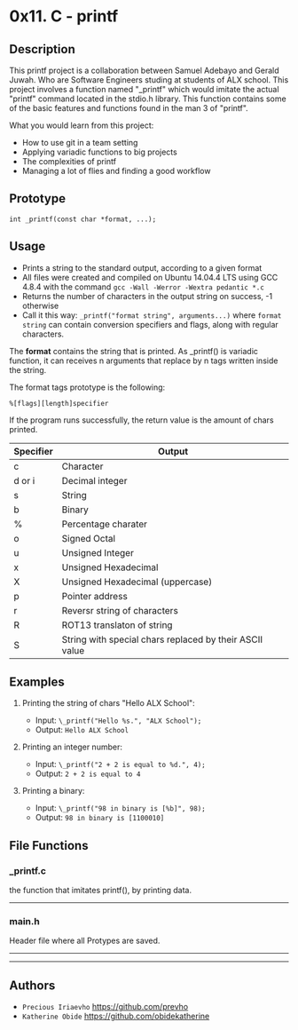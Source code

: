 # 0x11. C - printf

## Description

This printf project is a collaboration between Samuel Adebayo and Gerald Juwah. Who are Software Engineers studing at students of ALX school. This project involves a function named "\_printf" which would imitate the actual "printf" command located in the stdio.h library. This function contains some of the basic features and functions found in the man 3 of "printf".

What you would learn from this project:

- How to use git in a team setting
- Applying variadic functions to big projects
- The complexities of printf
- Managing a lot of flies and finding a good workflow

## Prototype

    int _printf(const char *format, ...);

## Usage

- Prints a string to the standard output, according to a given format
- All files were created and compiled on Ubuntu 14.04.4 LTS using GCC 4.8.4 with the command `gcc -Wall -Werror -Wextra pedantic *.c`
- Returns the number of characters in the output string on success, -1 otherwise
- Call it this way: `_printf("format string", arguments...)` where `format string` can contain conversion specifiers and flags, along with regular characters.

The **format** contains the string that is printed. As \_printf() is variadic function, it can receives n arguments that replace by n tags written inside the string.

The format tags prototype is the following:

    %[flags][length]specifier

If the program runs successfully, the return value is the amount of chars printed.

| Specifier | Output              |
| --------- | ------------------- |
| c         | Character           |
| d or i    | Decimal integer     |
| s         | String              |
| b         | Binary              |
| %         | Percentage charater |
| o         | Signed Octal        |
| u         | Unsigned Integer    |
| x         | Unsigned Hexadecimal|
| X         | Unsigned Hexadecimal (uppercase) |
| p         | Pointer address     |
| r         | Reversr string of characters |
| R         | ROT13 translaton of string |
| S         | String with special chars replaced by their ASCII value |

## Examples

1. Printing the string of chars "Hello ALX School":

   - Input: `\_printf("Hello %s.", "ALX School");`
   - Output: `Hello ALX School`

2. Printing an integer number:

   - Input: `\_printf("2 + 2 is equal to %d.", 4);`
   - Output: `2 + 2 is equal to 4`

3. Printing a binary:

   - Input: `\_printf("98 in binary is [%b]", 98);`
   - Output: `98 in binary is [1100010]`

## File Functions

### \_printf.c

the function that imitates printf(), by printing data.

---

### main.h

Header file where all Protypes are saved.

---


---

## Authors

- `Precious Iriaevho` https://github.com/prevho
- `Katherine Obide` https://github.com/obidekatherine